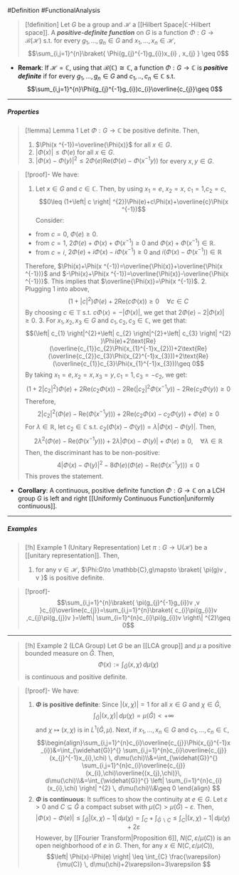 #Definition #FunctionalAnalysis 

> [!definition]
> Let $G$ be a group and $\mathcal{H}$ a [[Hilbert Space|$\mathbb{C}$-Hilbert space]]. A ***positive-definite function*** on $G$ is a function $\Phi:G\to \mathcal{B}(\mathcal{H})$ s.t. for every $g_{1},\dots,g_{n}\in G$ and $x_{1},\dots,x_{n}\in \mathcal{H}$, $$\sum_{i,j=1}^{n}\braket{ \Phi(g_{j}^{-1}g_{i})x_{i} , x_{j} } \geq 0$$
- **Remark**: If $\mathcal{H}=\mathbb{C}$, using that $\mathcal{B}(\mathbb{C})\cong \mathbb{C}$, a function $\Phi:G\to \mathbb{C}$ is ***positive definite*** if for every $g_{1},\dots,g_{n}\in G$ and $c_{1},..,c_{n}\in \mathbb{C}$ s.t. $$\sum_{i,j=1}^{n}\Phi(g_{j}^{-1}g_{i})c_{i}\overline{c_{j}}\geq 0$$
---
##### Properties

> [!lemma] Lemma 1
> Let $\Phi:G\to \mathbb{C}$ be positive definite. Then,
> 1. $\Phi(x ^{-1})=\overline{\Phi(x)}$ for all $x\in G$.
> 2. $\left| \Phi(x) \right|\leq \Phi(e)$ for all $x\in G$.
> 3. $\left| \Phi(x)-\Phi(y) \right|^{2}\leq 2\Phi(e)\text{Re}(\Phi(e)-\Phi(x  ^{-1}y))$ for every $x,y\in G$.

> [!proof]-
> We have:
> 1. Let $x\in G$ and $c\in \mathbb{C}$. Then, by using $x_{1}=e$, $x_{2}=x$, $c_{1}=1$,$c_{2}=c$, $$0\leq (1+\left| c \right| ^{2})\Phi(e)+c\Phi(x)+\overline{c}\Phi(x ^{-1})$$Consider:
> 	- from $c=0$, $\Phi(e)\geq 0$.
> 	- from $c=1$, $2\Phi(e)+\Phi(x)+\Phi(x ^{-1})\geq 0$ and $\Phi(x)+\Phi(x ^{-1})\in \mathbb{R}$.
> 	- from $c=i$, $2\Phi(e)+i\Phi(x)-i\Phi(x ^{-1})\geq 0$ and $i(\Phi(x)-\Phi(x ^{-1}))\in \mathbb{R}$
> 	
> 	Therefore, $\Phi(x)+\Phi(x ^{-1})=\overline{\Phi(x)}+\overline{\Phi(x ^{-1})}$ and $-\Phi(x)+\Phi(x ^{-1})=\overline{\Phi(x)}-\overline{\Phi(x ^{-1})}$. This implies that $\overline{\Phi(x)}=\Phi(x ^{-1})$. 
> 2. Plugging 1 into above, $$(1+\left| c \right| ^{2})\Phi(e)+2\text{Re}(c\Phi(x))\geq0\quad \forall c\in C$$By choosing $c\in \mathbb{T}$ s.t. $c\Phi(x)=-\left| \Phi(x) \right|$, we get that $2\Phi(e)-2\left| \Phi(x) \right|\geq 0$.
> 3. For $x_{1},x_{2},x_{3}\in G$ and $c_{1},c_{2},c_{3}\in \mathbb{C}$, we get that: $$(\left| c_{1} \right|^{2}+\left| c_{2} \right|^{2}+\left| c_{3} \right| ^{2}  )\Phi(e)+2\text{Re}(\overline{c_{1}}c_{2}\Phi(x_{1}^{-1}x_{2}))+2\text{Re}(\overline{c_{2}}c_{3}\Phi(x_{2}^{-1}x_{3}))+2\text{Re}(\overline{c_{1}}c_{3}\Phi(x_{1}^{-1}x_{3}))\geq 0$$By taking $x_{1}=e,x_{2}=x,x_{3}=y,c_{1}=1,c_{3}=-c_{2}$, we get: $$(1+2\left| c_{2} \right| ^{2})\Phi(e)+2\text{Re}(c_{2}\Phi(x))-2\text{Re}(\left| c_{2} \right| ^{2}\Phi(x  ^{-1}y))-2\text{Re}(c_{2}\Phi(y))\geq 0$$Therefore, $$2\left| c_{2} \right| ^2(\Phi(e)-\text{Re}(\Phi(x  ^{-1}y)))+2\text{Re}(c_{2}\Phi(x)-c_{2}\Phi(y))+\Phi(e)\geq 0$$For $\lambda\in \mathbb{R}$, let $c_{2}\in \mathbb{C}$ s.t. $c_{2}(\Phi(x)-\Phi(y))=\lambda \left| \Phi(x)-\Phi(y) \right|$. Then, $$2\lambda^{2}(\Phi(e)-\text{Re}(\Phi(x ^{-1} y)))+2\lambda \left| \Phi(x)-\Phi(y) \right| +\Phi(e)\geq 0,\quad \forall \lambda\in \mathbb{R}$$Then, the discriminant has to be non-positive: $$4\left| \Phi(x)-\Phi(y) \right| ^{2}-8\Phi(e)(\Phi(e)-\text{Re}(\Phi(x ^{-1}y)))\leq 0$$This proves the statement.
- **Corollary**: A continuous, positive definite function $\Phi:G\to \mathbb{C}$ on a LCH group $G$ is left and right [[Uniformly Continuous Function|uniformly continuous]].
---

##### Examples
> [!h] Example 1 (Unitary Representation)
> Let $\pi:G\to \text{U}(\mathcal{H})$ be a [[unitary representation]]. Then, 
> 1. for any $v\in \mathcal{H}$, $\Phi:G\to \mathbb{C},g\mapsto \braket{ \pi(g)v , v }$ is positive definite.

> [!proof]-
> $$\sum_{i,j=1}^{n}\braket{ \pi(g_{j}^{-1}g_{i})v ,v  }c_{i}\overline{c_{j}}=\sum_{i,j=1}^{n}\braket{ c_{i}\pi(g_{i})v ,c_{j}\pi(g_{j})v  }=\left\| \sum_{i=1}^{n}c_{i}\pi(g_{i})v \right\| ^{2}\geq 0$$
---
> [!h] Example 2 (LCA Group)
> Let $G$ be an [[LCA group]] and $\mu$ a positive bounded measure on $\widehat{G}$. Then, $$\Phi(x):=\int_{\widehat{G}}^{}(x,\chi)  \, d\mu(\chi) $$is continuous and positive definite.

> [!proof]-
> We have:
> 1. **$\Phi$ is positive definite**:
>    Since $\left| (x,\chi) \right|=1$ for all $x\in G$ and $\chi\in \widehat{G}$, $$\int_{\widehat{G}}^{} \left| (x,\chi) \right|  \, d\mu(\chi)=\mu(\widehat{G})<+\infty $$and $\chi\mapsto (x,\chi)$ is in $L^1(\widehat{G},\mu)$. Next, if $x_{1},\dots,x_{n}\in G$ and $c_{1},\dots,c_{n}\in \mathbb{C}$, $$\begin{align}\sum_{i,j=1}^{n}c_{i}\overline{c_{j}}\Phi(x_{j}^{-1}x_{i})&=\int_{\widehat{G}}^{} \sum_{i,j=1}^{n}c_{i}\overline{c_{j}}(x_{j}^{-1}x_{i},\chi) \, d\mu(\chi)\\&=\int_{\widehat{G}}^{} \sum_{i,j=1}^{n}c_{i}\overline{c_{j}} (x_{i},\chi)\overline{(x_{j},\chi)}\, d\mu(\chi)\\&=\int_{\widehat{G}}^{} \left| \sum_{i=1}^{n}c_{i}(x_{i},\chi) \right| ^{2} \, d\mu(\chi)\\&\geq 0 \end{align} $$
> 2. **$\Phi$ is continuous**:
>    It suffices to show the continuity at $e\in G$. Let $\varepsilon>0$ and $C\subseteq \widehat{G}$ a compact subset with $\mu(C)>\mu(\widehat{G})-\varepsilon$. Then, $$\left| \Phi(x)-\Phi(e) \right| \leq \int_{\widehat{G}}^{} \left| (x,\chi)-1 \right|  \, d\mu(\chi) = \int_{C}^{} +\int_{\widehat{G} \backslash C} \leq \int_{C}\left| (x,\chi)-1 \right|   \, d\mu(\chi) +2\varepsilon $$However, by [[Fourier Transform|Proposition 6]], $N(C,\varepsilon / \mu(C))$ is an open neighborhood of $e$ in $G$. Then, for any $x\in N(C, \varepsilon / \mu(C))$, $$\left| \Phi(x)-\Phi(e) \right| \leq \int_{C} \frac{\varepsilon}{\mu(C)}  \, d\mu(\chi)+2\varepsilon=3\varepsilon $$